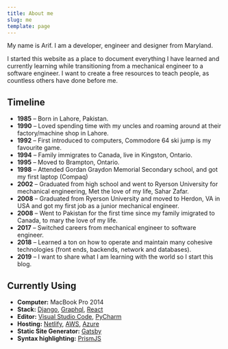 ```yaml
---
title: About me
slug: me
template: page
---
```


My name is Arif. I am a developer, engineer and designer from Maryland.

I started this website as a place to document everything I have learned and currently learning while transitioning from a mechanical engineer to a software engineer. I want to create a free resources to teach people, as countless others have done before me.


## Timeline

- **1985** – Born in Lahore, Pakistan.
- **1990** – Loved spending time with my uncles and roaming around at their factory/machine shop in Lahore.
- **1992** – First introduced to computers, Commodore 64 ski jump is my favourite game.
- **1994** – Family immigrates to Canada, live in Kingston, Ontario.
- **1995** – Moved to Brampton, Ontario.
- **1998** – Attended Gordan Graydon Memorial Secondary school, and got my first laptop (Compaq)
- **2002** – Graduated from high school and went to Ryerson University for mechanical engineering, Met the love of my life, Sahar Zafar.
- **2008** – Graduated from Ryerson University and moved to Herdon, VA in USA and got my first job as a junior mechanical engineer.
- **2008** – Went to Pakistan for the first time since my family imigrated to Canada, to mary the love of my life.
- **2017** – Switched careers from mechanical engineer to software engineer.
- **2018** – Learned a ton on how to operate and maintain many cohesive technologies (front ends, backends, network and databases).
- **2019** – I want to share what I am learning with the world so I start this blog.

## Currently Using

- **Computer:** MacBook Pro 2014
- **Stack:** [Django](http://prismjs.com/), [Graphql](http://prismjs.com/), [React](http://prismjs.com/)
- **Editor:** [Visual Studio Code](https://code.visualstudio.com/), [PyCharm](https://www.jetbrains.com/pycharm/)
- **Hosting:** [Netlify](https://netlify.com), [AWS](https://aws.amazon.com), [Azure](https://azure.microsoft.com/)
- **Static Site Generator:** [Gatsby](https://gatsbyjs.org)
- **Syntax highlighting:** [PrismJS](http://prismjs.com/)
